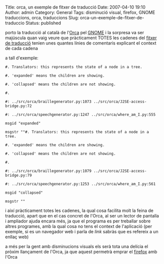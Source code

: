 Title: orca, un exemple de fitxer de traducció
Date: 2007-04-10 19:10
Author: admin
Category: General
Tags: disminució visual, firefox, GNOME traduccions, orca, traduccions
Slug: orca-un-exemple-de-fitxer-de-traduccio
Status: published

porto la traducció al català de l'<a href="http://l10n.gnome.org/module/orca" target="_blank" rel="noopener">Orca</a> pel <a href="http://www.gnome.org" target="_blank" rel="noopener">GNOME</a> i la sorpresa va ser majúscula quan vaig veure que pràcticament TOTES les cadenes del <a href="http://l10n.gnome.org/POT/orca.HEAD/orca.HEAD.pot" target="_blank" rel="noopener">fitxer de traducció</a> tenien unes quantes línies de comentaris explicant el context de cada cadena

a tall d'exemple:

    #. Translators: this represents the state of a node in a tree.

    #. 'expanded' means the children are showing.

    #. 'collapsed' means the children are not showing.

    #.

    #: ../src/orca/braillegenerator.py:1073 ../src/orca/J2SE-access-bridge.py:72

    #: ../src/orca/speechgenerator.py:1247 ../src/orca/where_am_I.py:555

    msgid "expanded"

    msgstr ""#. Translators: this represents the state of a node in a tree.

    #. 'expanded' means the children are showing.

    #. 'collapsed' means the children are not showing.

    #.

    #: ../src/orca/braillegenerator.py:1079 ../src/orca/J2SE-access-bridge.py:79

    #: ../src/orca/speechgenerator.py:1253 ../src/orca/where_am_I.py:561

    msgid "collapsed"

    msgstr ""

i així pràcticament totes les cadenes, la qual cosa facilita molt la feina de traducció, apart que en el cas concret de l'Orca, al ser un lector de pantalla i ampliador ajuda encara més, ja que el programa es per treballar sobre altres programes, amb la qual cosa no tens el context de l'aplicació (per exemple, si es un navegador web i parla de *link* sabràs que es refereix a un enllaç web)

a més per la gent amb disminucions visuals els serà tota una delícia el pròxim llançament de l'Orca, ja que aquest permetrà emprar el <a href="http://www.mozilla-europe.org/ca/products/firefox/" target="_blank" rel="noopener">firefox</a> amb l'Orca
